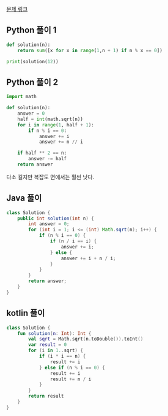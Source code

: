 [문제 링크](https://programmers.co.kr/learn/courses/30/lessons/12928?language=python3)


## Python 풀이 1
```python
def solution(n):
    return sum([x for x in range(1,n + 1) if n % x == 0])

print(solution(12))
```


## Python 풀이 2
```python
import math

def solution(n):
    answer = 0
    half = int(math.sqrt(n))
    for i in range(1, half + 1):
        if n % i == 0:
            answer += i
            answer += n // i

    if half ** 2 == n:
        answer -= half
    return answer
```
다소 길지만 복잡도 면에서는 훨씬 낫다.

## Java 풀이
```java
class Solution {
    public int solution(int n) {
        int answer = 0;
        for (int i = 1; i <= (int) Math.sqrt(n); i++) {
            if (n % i == 0) {
                if (n / i == i) {
                    answer += i;
                } else {
                    answer += i + n / i;
                }
            }
        }
        return answer;
    }
}
```

## kotlin 풀이
```kotlin
class Solution {
    fun solution(n: Int): Int {
        val sqrt = Math.sqrt(n.toDouble()).toInt()
        var result = 0
        for (i in 1..sqrt) {
            if (i * i == n) {
                result += i
            } else if (n % i == 0) {
                result += i
                result += n / i
            }
        }
        return result
    }
}
```
